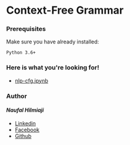 # Context-Free Grammar

### Prerequisites

Make sure you have already installed:

```
Python 3.6+
```

### Here is what you're looking for!

* [nlp-cfg.ipynb](https://github.com/naufalhilmiaji/nlp-cfg/blob/master/nlp-cfg.ipynb)


### Author
#### _Naufal Hilmiaji_
* [Linkedin](https://www.linkedin.com/in/naufalhilmiaji/)
* [Facebook](https://www.facebook.com/naufal.hilmiaji)
* [Github](https://github.com/naufalhilmiaji)
